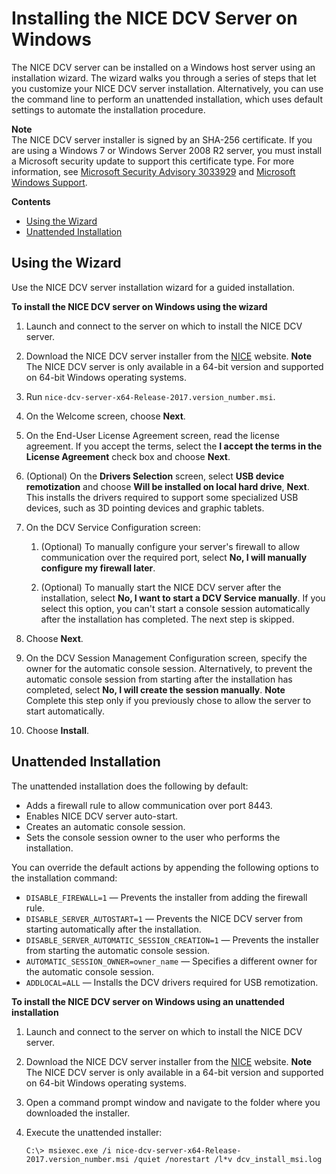 # Installing the NICE DCV Server on Windows<a name="setting-up-installing-windows"></a>

The NICE DCV server can be installed on a Windows host server using an installation wizard\. The wizard walks you through a series of steps that let you customize your NICE DCV server installation\. Alternatively, you can use the command line to perform an unattended installation, which uses default settings to automate the installation procedure\.

**Note**  
The NICE DCV server installer is signed by an SHA\-256 certificate\. If you are using a Windows 7 or Windows Server 2008 R2 server, you must install a Microsoft security update to support this certificate type\. For more information, see [Microsoft Security Advisory 3033929](https://docs.microsoft.com/en-us/security-updates/SecurityAdvisories/2015/3033929) and [Microsoft Windows Support](https://support.microsoft.com/en-us/help/2921916/the-untrusted-publisher-dialog-box-appears-when-you-install-a-driver-i)\.

**Contents**
+ [Using the Wizard](#setting-up-installing-windows-wizard)
+ [Unattended Installation](#setting-up-installing-windows-unattended)

## Using the Wizard<a name="setting-up-installing-windows-wizard"></a>

Use the NICE DCV server installation wizard for a guided installation\.

**To install the NICE DCV server on Windows using the wizard**

1. Launch and connect to the server on which to install the NICE DCV server\.

1. Download the NICE DCV server installer from the [NICE](https://www.nice-software.com/download/nice-dcv-2017) website\.
**Note**  
The NICE DCV server is only available in a 64\-bit version and supported on 64\-bit Windows operating systems\.

1. Run `nice-dcv-server-x64-Release-2017.version_number.msi`\. 

1. On the Welcome screen, choose **Next**\.

1. On the End\-User License Agreement screen, read the license agreement\. If you accept the terms, select the **I accept the terms in the License Agreement** check box and choose **Next**\.

1. \(Optional\) On the **Drivers Selection** screen, select **USB device remotization** and choose **Will be installed on local hard drive**, **Next**\. This installs the drivers required to support some specialized USB devices, such as 3D pointing devices and graphic tablets\.

1. On the DCV Service Configuration screen:

   1. \(Optional\) To manually configure your server's firewall to allow communication over the required port, select **No, I will manually configure my firewall later**\.

   1. \(Optional\) To manually start the NICE DCV server after the installation, select **No, I want to start a DCV Service manually**\. If you select this option, you can't start a console session automatically after the installation has completed\. The next step is skipped\.

1. Choose **Next**\.

1. On the DCV Session Management Configuration screen, specify the owner for the automatic console session\. Alternatively, to prevent the automatic console session from starting after the installation has completed, select **No, I will create the session manually**\.
**Note**  
Complete this step only if you previously chose to allow the server to start automatically\.

1. Choose **Install**\.

## Unattended Installation<a name="setting-up-installing-windows-unattended"></a>

The unattended installation does the following by default:
+ Adds a firewall rule to allow communication over port 8443\.
+ Enables NICE DCV server auto\-start\.
+ Creates an automatic console session\.
+ Sets the console session owner to the user who performs the installation\.

You can override the default actions by appending the following options to the installation command:
+ `DISABLE_FIREWALL=1` — Prevents the installer from adding the firewall rule\.
+ `DISABLE_SERVER_AUTOSTART=1` — Prevents the NICE DCV server from starting automatically after the installation\.
+ `DISABLE_SERVER_AUTOMATIC_SESSION_CREATION=1` — Prevents the installer from starting the automatic console session\.
+ `AUTOMATIC_SESSION_OWNER=owner_name` — Specifies a different owner for the automatic console session\.
+ `ADDLOCAL=ALL` — Installs the DCV drivers required for USB remotization\.

**To install the NICE DCV server on Windows using an unattended installation**

1. Launch and connect to the server on which to install the NICE DCV server\.

1. Download the NICE DCV server installer from the [NICE](https://www.nice-software.com/download/nice-dcv-2017) website\.
**Note**  
The NICE DCV server is only available in a 64\-bit version and supported on 64\-bit Windows operating systems\.

1. Open a command prompt window and navigate to the folder where you downloaded the installer\.

1. Execute the unattended installer:

   ```
   C:\> msiexec.exe /i nice-dcv-server-x64-Release-2017.version_number.msi /quiet /norestart /l*v dcv_install_msi.log
   ```